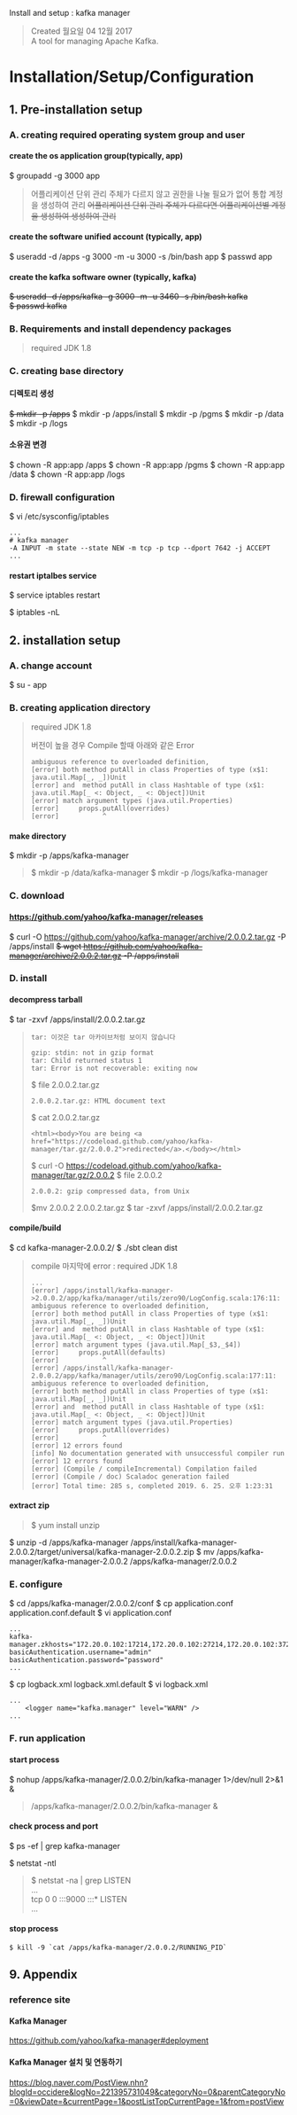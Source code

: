 Install and setup : kafka manager

>Created 월요일 04 12월 2017  
A tool for managing Apache Kafka.

# Installation/Setup/Configuration

## 1. Pre-installation setup

### A. creating required operating system group and user

#### create the os application group(typically, app)  
$ groupadd -g 3000 app

> 어플리케이션 단위 관리 주체가 다르지 않고 권한을 나눌 필요가 없어 통합 계정을 생성하여 관리
> ~~어플리케이션 단위 관리 주체가 다르다면 어플리케이션별 계정을 생성하여 생성하여 관리~~

#### create the software unified account (typically, app)
$ useradd -d /apps -g 3000 -m -u 3000 -s /bin/bash app
$ passwd app

#### create the kafka software owner (typically, kafka)  
~~$ useradd -d /apps/kafka -g 3000 -m -u 3460 -s /bin/bash kafka  
$ passwd kafka~~

### B. Requirements and install dependency packages
>required JDK 1.8

### C. creating base directory

#### 디렉토리 생성
~~$ mkdir -p /apps~~
$ mkdir -p /apps/install
$ mkdir -p /pgms
$ mkdir -p /data
$ mkdir -p /logs

#### 소유권 변경
$ chown -R app:app /apps
$ chown -R app:app /pgms
$ chown -R app:app /data
$ chown -R app:app /logs

### D. firewall configuration

$ vi /etc/sysconfig/iptables  
```
...  
# kafka manager 
-A INPUT -m state --state NEW -m tcp -p tcp --dport 7642 -j ACCEPT  
...
```

#### restart iptalbes service  
$ service iptables restart

$ iptables -nL

## 2. installation setup

### A. change account

$ su - app

### B. creating application directory
>required JDK 1.8
>
>버전이 높을 경우 Compile 할때 아래와 같은 Error
>```
>ambiguous reference to overloaded definition,
>[error] both method putAll in class Properties of type (x$1: java.util.Map[_, _])Unit
>[error] and  method putAll in class Hashtable of type (x$1: java.util.Map[_ <: Object, _ <: Object])Unit
>[error] match argument types (java.util.Properties)
>[error]     props.putAll(overrides)
>[error]           ^
>```

#### make directory
$ mkdir -p /apps/kafka-manager
>$ mkdir -p /data/kafka-manager
$ mkdir -p /logs/kafka-manager

### C. download

#### https://github.com/yahoo/kafka-manager/releases
$ curl -O https://github.com/yahoo/kafka-manager/archive/2.0.0.2.tar.gz -P /apps/install
~~$ wget https://github.com/yahoo/kafka-manager/archive/2.0.0.2.tar.gz -P /apps/install~~

### D. install

#### decompress tarball  
$ tar -zxvf /apps/install/2.0.0.2.tar.gz
>```
>tar: 이것은 tar 아카이브처럼 보이지 않습니다
>
>gzip: stdin: not in gzip format
>tar: Child returned status 1
>tar: Error is not recoverable: exiting now
>```
>$ file 2.0.0.2.tar.gz 
>```
>2.0.0.2.tar.gz: HTML document text
>```
>$ cat 2.0.0.2.tar.gz
>```
><html><body>You are being <a href="https://codeload.github.com/yahoo/kafka-manager/tar.gz/2.0.0.2">redirected</a>.</body></html>
>```
>$ curl -O https://codeload.github.com/yahoo/kafka-manager/tar.gz/2.0.0.2
>$ file 2.0.0.2
>```
>2.0.0.2: gzip compressed data, from Unix
>```
>$mv 2.0.0.2 2.0.0.2.tar.gz
>$ tar -zxvf /apps/install/2.0.0.2.tar.gz

#### compile/build
$ cd kafka-manager-2.0.0.2/
$ ./sbt clean dist
>compile  마지막에 error : required JDK 1.8
>```
>...
>[error] /apps/install/kafka-manager->2.0.0.2/app/kafka/manager/utils/zero90/LogConfig.scala:176:11: ambiguous reference to overloaded definition,
>[error] both method putAll in class Properties of type (x$1: java.util.Map[_, _])Unit
>[error] and  method putAll in class Hashtable of type (x$1: java.util.Map[_ <: Object, _ <: Object])Unit
>[error] match argument types (java.util.Map[_$3,_$4])
>[error]     props.putAll(defaults)
>[error]           ^
>[error] /apps/install/kafka-manager-2.0.0.2/app/kafka/manager/utils/zero90/LogConfig.scala:177:11: ambiguous reference to overloaded definition,
>[error] both method putAll in class Properties of type (x$1: java.util.Map[_, _])Unit
>[error] and  method putAll in class Hashtable of type (x$1: java.util.Map[_ <: Object, _ <: Object])Unit
>[error] match argument types (java.util.Properties)
>[error]     props.putAll(overrides)
>[error]           ^
>[error] 12 errors found
>[info] No documentation generated with unsuccessful compiler run
>[error] 12 errors found
>[error] (Compile / compileIncremental) Compilation failed
>[error] (Compile / doc) Scaladoc generation failed
>[error] Total time: 285 s, completed 2019. 6. 25. 오후 1:23:31
>```

#### extract zip
> $ yum install unzip

$ unzip -d /apps/kafka-manager /apps/install/kafka-manager-2.0.0.2/target/universal/kafka-manager-2.0.0.2.zip
$ mv /apps/kafka-manager/kafka-manager-2.0.0.2 /apps/kafka-manager/2.0.0.2 

### E. configure
$ cd /apps/kafka-manager/2.0.0.2/conf
$ cp application.conf application.conf.default
$ vi application.conf
```
...
kafka-manager.zkhosts="172.20.0.102:17214,172.20.0.102:27214,172.20.0.102:37214"
basicAuthentication.username="admin"  
basicAuthentication.password="password"
...
```

$ cp logback.xml logback.xml.default
$ vi logback.xml
```
...
    <logger name="kafka.manager" level="WARN" />
...
```

### F. run application

#### start process
$ nohup /apps/kafka-manager/2.0.0.2/bin/kafka-manager 1>/dev/null 2>&1 &
>/apps/kafka-manager/2.0.0.2/bin/kafka-manager &

#### check process and port
$ ps -ef | grep kafka-manager  

$ netstat -ntl
>$ netstat -na | grep LISTEN  
>...  
tcp        0      0 :::9000                     :::*                        LISTEN      
...

#### stop process
```
$ kill -9 `cat /apps/kafka-manager/2.0.0.2/RUNNING_PID`
```

## 9. Appendix

### reference site

#### Kafka Manager
https://github.com/yahoo/kafka-manager#deployment

#### Kafka Manager 설치 및 연동하기
https://blog.naver.com/PostView.nhn?blogId=occidere&logNo=221395731049&categoryNo=0&parentCategoryNo=0&viewDate=&currentPage=1&postListTopCurrentPage=1&from=postView
